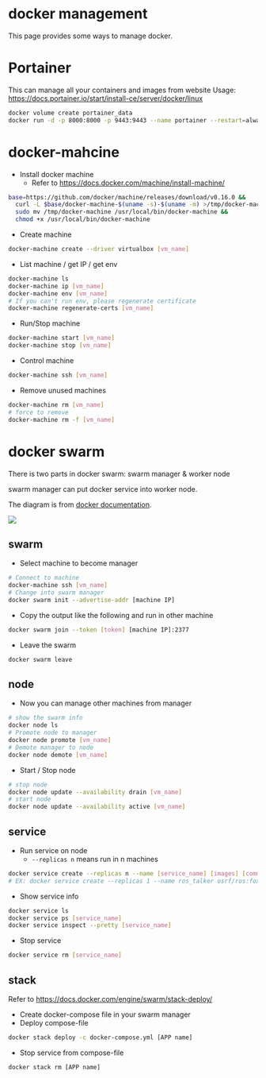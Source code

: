 # docker management

This page provides some ways to manage docker.

# Portainer

This can manage all your containers and images from website
Usage: https://docs.portainer.io/start/install-ce/server/docker/linux

```bash
docker volume create portainer_data
docker run -d -p 8000:8000 -p 9443:9443 --name portainer --restart=always -v /var/run/docker.sock:/var/run/docker.sock -v portainer_data:/data portainer/portainer-ce:latest
```

# docker-mahcine
* Install docker machine
  - Refer to https://docs.docker.com/machine/install-machine/
```bash
base=https://github.com/docker/machine/releases/download/v0.16.0 &&
  curl -L $base/docker-machine-$(uname -s)-$(uname -m) >/tmp/docker-machine &&
  sudo mv /tmp/docker-machine /usr/local/bin/docker-machine &&
  chmod +x /usr/local/bin/docker-machine
```
* Create machine
```bash
docker-machine create --driver virtualbox [vm_name]
```
* List machine / get IP / get env
```bash
docker-machine ls
docker-machine ip [vm_name]
docker-machine env [vm_name]
# If you can't run env, please regenerate certificate
docker-machine regenerate-certs [vm_name]
```
* Run/Stop machine
```bash
docker-machine start [vm_name]
docker-machine stop [vm_name]
```
* Control machine
```bash
docker-machine ssh [vm_name]
```
* Remove unused machines
```bash
docker-machine rm [vm_name]
# force to remove
docker-machine rm -f [vm_name]
```

# docker swarm

There is two parts in docker swarm: swarm manager & worker node

swarm manager can put docker service into worker node.

The diagram is from [docker documentation](https://docs.docker.com/engine/swarm/how-swarm-mode-works/services/).

![](https://docs.docker.com/engine/swarm/images/services-diagram.png)

## swarm

* Select machine to become manager
```bash
# Connect to machine
docker-machine ssh [vm_name]
# Change into swarm manager
docker swarm init --advertise-addr [machine IP]
```
* Copy the output like the following and run in other machine
```bash
docker swarm join --token [token] [machine IP]:2377
```
* Leave the swarm
```bash
docker swarm leave
```

## node

* Now you can manage other machines from manager
```bash
# show the swarm info
docker node ls
# Promote node to manager
docker node promote [vm_name]
# Demote manager to node
docker node demote [vm_name]
```
* Start / Stop node
```bash
# stop node
docker node update --availability drain [vm_name]
# start node
docker node update --availability active [vm_name]
```

## service

* Run service on node
  - `--replicas n` means run in n machines
```bash
docker service create --replicas n --name [service_name] [images] [command]
# EX: docker service create --replicas 1 --name ros_talker osrf/ros:foxy-desktop ros2 run demo_nodes_py talker
```
* Show service info
```bash
docker service ls
docker service ps [service_name]
docker service inspect --pretty [service_name]
```
* Stop service
```bash
docker service rm [service_name]
```

## stack

Refer to https://docs.docker.com/engine/swarm/stack-deploy/

* Create docker-compose file in your swarm manager
* Deploy compose-file
```bash
docker stack deploy -c docker-compose.yml [APP name]
```
* Stop service from compose-file
```bash
docker stack rm [APP name]
```
